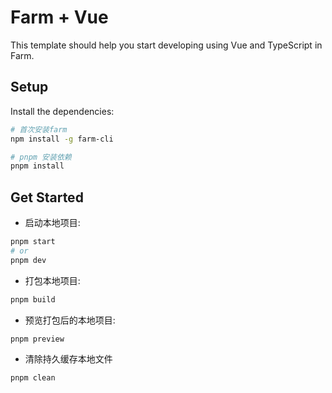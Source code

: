 # Farm + Vue

This template should help you start developing using Vue and TypeScript in Farm.

## Setup

Install the dependencies:

```bash
# 首次安装farm
npm install -g farm-cli

# pnpm 安装依赖
pnpm install
```

## Get Started

- 启动本地项目:

```bash
pnpm start
# or
pnpm dev
```

- 打包本地项目:

```bash
pnpm build
```

- 预览打包后的本地项目:

```bash
pnpm preview
```

- 清除持久缓存本地文件

```bash
pnpm clean
```

